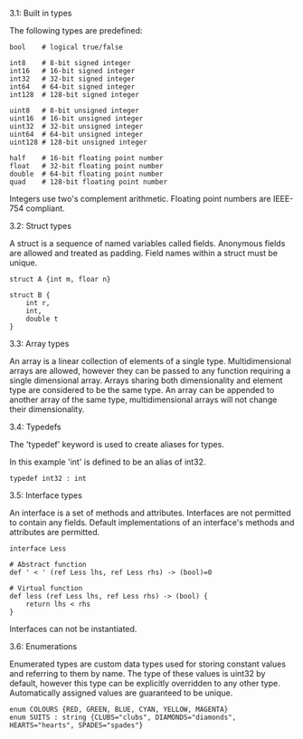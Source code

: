 3.1: Built in types

The following types are predefined:

```
bool    # logical true/false

int8    # 8-bit signed integer
int16   # 16-bit signed integer
int32   # 32-bit signed integer
int64   # 64-bit signed integer
int128  # 128-bit signed integer

uint8   # 8-bit unsigned integer
uint16  # 16-bit unsigned integer
uint32  # 32-bit unsigned integer
uint64  # 64-bit unsigned integer
uint128 # 128-bit unsigned integer

half    # 16-bit floating point number
float   # 32-bit floating point number
double  # 64-bit floating point number
quad    # 128-bit floating point number
```

Integers use two's complement arithmetic. Floating point numbers are IEEE-754 compliant.

3.2: Struct types

A struct is a sequence of named variables called fields. Anonymous fields are allowed and treated as padding. Field names within a struct must be unique.

```
struct A {int m, floar n}

struct B {
	int r,
	int,
	double t
}
```

3.3: Array types

An array is a linear collection of elements of a single type. Multidimensional arrays are allowed, however they can be passed to any function requiring a single dimensional array. Arrays sharing both dimensionality and element type are considered to be the same type. An array can be appended to another array of the same type, multidimensional arrays will not change their dimensionality.

3.4: Typedefs

The 'typedef' keyword is used to create aliases for types.

In this example 'int' is defined to be an alias of int32.
```
typedef int32 : int
```

3.5: Interface types

An interface is a set of methods and attributes. Interfaces are not permitted to contain any fields. Default implementations of an interface's methods and attributes are permitted.

```
interface Less

# Abstract function
def ' < ' (ref Less lhs, ref Less rhs) -> (bool)=0

# Virtual function
def less (ref Less lhs, ref Less rhs) -> (bool) {
	return lhs < rhs
}
```

Interfaces can not be instantiated.

3.6: Enumerations

Enumerated types are custom data types used for storing constant values and referring to them by name. The type of these values is uint32 by default, however this type can be explicitly overridden to any other type. Automatically assigned values are guaranteed to be unique.

```
enum COLOURS {RED, GREEN, BLUE, CYAN, YELLOW, MAGENTA}
enum SUITS : string {CLUBS="clubs", DIAMONDS="diamonds", HEARTS="hearts", SPADES="spades"}
```